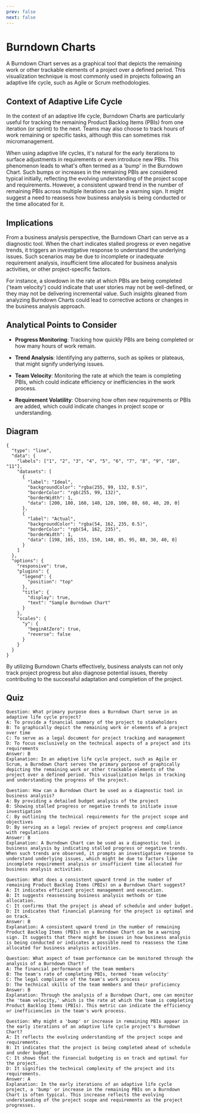```yaml
---
prev: false
next: false
---
```


# Burndown Charts

A Burndown Chart serves as a graphical tool that depicts the remaining work or other trackable elements of a project over a defined period. This visualization technique is most commonly used in projects following an adaptive life cycle, such as Agile or Scrum methodologies.

## Context of Adaptive Life Cycle

In the context of an adaptive life cycle, Burndown Charts are particularly useful for tracking the remaining Product Backlog Items (PBIs) from one iteration (or sprint) to the next. Teams may also choose to track hours of work remaining or specific tasks, although this can sometimes risk micromanagement.

When using adaptive life cycles, it's natural for the early iterations to surface adjustments in requirements or even introduce new PBIs. This phenomenon leads to what's often termed as a 'bump' in the Burndown Chart. Such bumps or increases in the remaining PBIs are considered typical initially, reflecting the evolving understanding of the project scope and requirements. However, a consistent upward trend in the number of remaining PBIs across multiple iterations can be a warning sign. It might suggest a need to reassess how business analysis is being conducted or the time allocated for it.

## Implications

From a business analysis perspective, the Burndown Chart can serve as a diagnostic tool. When the chart indicates stalled progress or even negative trends, it triggers an investigative response to understand the underlying issues. Such scenarios may be due to incomplete or inadequate requirement analysis, insufficient time allocated for business analysis activities, or other project-specific factors.

For instance, a slowdown in the rate at which PBIs are being completed ('team velocity') could indicate that user stories may not be well-defined, or they may not be delivering incremental value. Such insights gleaned from analyzing Burndown Charts could lead to corrective actions or changes in the business analysis approach.

## Analytical Points to Consider

- **Progress Monitoring**: Tracking how quickly PBIs are being completed or how many hours of work remain.
- **Trend Analysis**: Identifying any patterns, such as spikes or plateaus, that might signify underlying issues.

- **Team Velocity**: Monitoring the rate at which the team is completing PBIs, which could indicate efficiency or inefficiencies in the work process.

- **Requirement Volatility**: Observing how often new requirements or PBIs are added, which could indicate changes in project scope or understanding.

## Diagram

```chart
{
  "type": "line",
  "data": {
    "labels": ["1", "2", "3", "4", "5", "6", "7", "8", "9", "10", "11"],
    "datasets": [
      {
        "label": "Ideal",
        "backgroundColor": "rgba(255, 99, 132, 0.5)",
        "borderColor": "rgb(255, 99, 132)",
        "borderWidth": 1,
        "data": [200, 180, 160, 140, 120, 100, 80, 60, 40, 20, 0]
      },
      {
        "label": "Actual",
        "backgroundColor": "rgba(54, 162, 235, 0.5)",
        "borderColor": "rgb(54, 162, 235)",
        "borderWidth": 1,
        "data": [198, 165, 155, 150, 140, 85, 95, 80, 30, 40, 0]
      }
    ]
  },
  "options": {
    "responsive": true,
    "plugins": {
      "legend": {
        "position": "top"
      },
      "title": {
        "display": true,
        "text": "Sample Burndown Chart"
      }
    },
    "scales": {
      "y": {
        "beginAtZero": true,
        "reverse": false
      }
    }
  }
}

```

By utilizing Burndown Charts effectively, business analysts can not only track project progress but also diagnose potential issues, thereby contributing to the successful adaptation and completion of the project.

## Quiz

```quiz
Question: What primary purpose does a Burndown Chart serve in an adaptive life cycle project?
A: To provide a financial summary of the project to stakeholders
B: To graphically depict the remaining work or elements of a project over time
C: To serve as a legal document for project tracking and management
D: To focus exclusively on the technical aspects of a project and its requirements
Answer: B
Explanation: In an adaptive life cycle project, such as Agile or Scrum, a Burndown Chart serves the primary purpose of graphically depicting the remaining work or other trackable elements of the project over a defined period. This visualization helps in tracking and understanding the progress of the project.

Question: How can a Burndown Chart be used as a diagnostic tool in business analysis?
A: By providing a detailed budget analysis of the project
B: Showing stalled progress or negative trends to initiate issue investigation
C: By outlining the technical requirements for the project scope and objectives
D: By serving as a legal review of project progress and compliance with regulations
Answer: B
Explanation: A Burndown Chart can be used as a diagnostic tool in business analysis by indicating stalled progress or negative trends. When such trends are observed, it prompts an investigative response to understand underlying issues, which might be due to factors like incomplete requirement analysis or insufficient time allocated for business analysis activities.

Question: What does a consistent upward trend in the number of remaining Product Backlog Items (PBIs) on a Burndown Chart suggest?
A: It indicates efficient project management and execution.
B: It suggests reassessing business analysis methods or time allocation.
C: It confirms that the project is ahead of schedule and under budget.
D: It indicates that financial planning for the project is optimal and on track.
Answer: B
Explanation: A consistent upward trend in the number of remaining Product Backlog Items (PBIs) on a Burndown Chart can be a warning sign. It suggests that there might be issues in how business analysis is being conducted or indicates a possible need to reassess the time allocated for business analysis activities.

Question: What aspect of team performance can be monitored through the analysis of a Burndown Chart?
A: The financial performance of the team members
B: The team's rate of completing PBIs, termed 'team velocity'
C: The legal compliance of the team's work process
D: The technical skills of the team members and their proficiency
Answer: B
Explanation: Through the analysis of a Burndown Chart, one can monitor the 'team velocity,' which is the rate at which the team is completing Product Backlog Items (PBIs). This metric can indicate the efficiency or inefficiencies in the team's work process.

Question: Why might a 'bump' or increase in remaining PBIs appear in the early iterations of an adaptive life cycle project's Burndown Chart?
A: It reflects the evolving understanding of the project scope and requirements.
B: It indicates that the project is being completed ahead of schedule and under budget.
C: It shows that the financial budgeting is on track and optimal for the project.
D: It signifies the technical complexity of the project and its requirements.
Answer: A
Explanation: In the early iterations of an adaptive life cycle project, a 'bump' or increase in the remaining PBIs on a Burndown Chart is often typical. This increase reflects the evolving understanding of the project scope and requirements as the project progresses.

```
